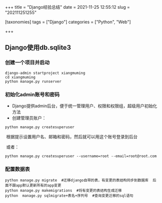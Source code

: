 +++
title = "Django经验总结"
date = 2021-11-25 12:55:12
slug = "202111251255"

[taxonomies]
tags = ["Django"]
categories = ["Python",  "Web"]

+++

<!-- more -->

## Django使用db.sqlite3

### 创建一个项目并启动

```
django-admin startproject xiangmuming
cd xiangmuming
python manage.py runserver
```

### 初始化admin账号和密码

- Django提供admin后台，便于统一管理用户、权限和权限组，超级用户初始化方法
- 创建管理员账户：

```
python manage.py createsuperuser
```

​		根据提示设置用户名、邮箱和密码，然后就可以用这个账号登录到后台

​		或者：

```
python manage.py createsuperuser --username=root --email=root@root.com
```

### 配置数据表

```
python manage.py migrate  #迁移django自带的表，有变更的表结构同步到数据库  后面不跟app默认更新所有的app变更
python manage.py makemigrations  #将有变更的表结构生成迁移
python  manage.py sqlmigrate+表名+序列号  #查询变更迁移的sql语句
```

### 
